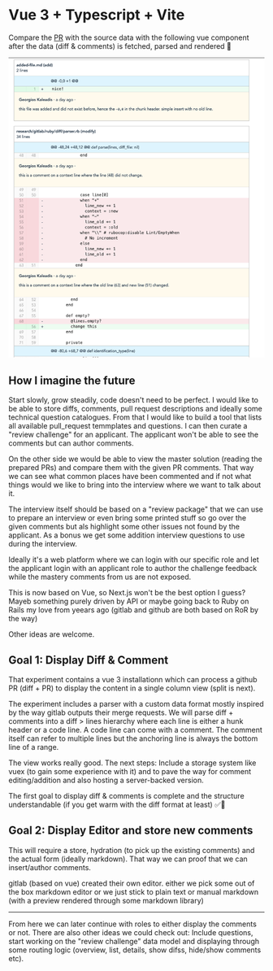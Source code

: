 # Vue 3 + Typescript + Vite
Compare the [PR](https://github.com/satellytes/diffy/pull/1/files) with the source data with the following vue component after the data (diff & comments) is fetched, parsed and rendered 🙌

![](preview.png)

## How I imagine the future
Start slowly, grow steadily, code doesn't need to be perfect.
I would like to be able to store diffs, comments, pull request descriptions and ideally some technical question catalogues.
From that I would like to build a tool that lists all available pull_request temmplates and questions. I can then curate a 
"review challenge" for an applicant. The applicant won't be able to see the comments but can author comments.

On the other side we would be able to view the master solution (reading the prepared PRs) and compare them with the given PR comments.
That way we can see what common places have been commented and if not what things would we like to bring into the interview where we want to talk about it.

The interview itself should be based on a "review package" that we can use to prepare an interview or even bring some printed stuff so go over
the given comments but als highlight some other issues not found by the applicant. As a bonus we get some addition interview questions
to use during the interview.

Ideally it's a web platform where we can login with our specific role and let the applicant login with an applicant role to author the challenge feedback
while the mastery comments from us are not exposed.

This is now based on Vue, so Next.js won't be the best option I guess? Mayeb something purely driven by API
or maybe going back to Ruby on Rails my love from yeears ago (gitlab and github are both based on RoR by the way)

Other ideas are welcome.

## Goal 1: Display Diff & Comment
That experiment contains a vue 3 installationn which can process a github PR (diff + PR)
to display the content in a single column view (split is next).

The experiment includes a parser with a custom data format mostly inspired by the way gitlab outputs their merge requests. We will parse diff + comments into a diff > lines hierarchy where each line is either a hunk header or a code line. A code line can come with a comment. The comment itself can refer to multiple lines but the anchoring line is always the bottom line of a range.

The view works really good. The next steps:
Include a storage system like vuex (to gain some experience with it) and to pave the way for comment editing/addition and also hosting a server-backed version.

The first goal to display diff & comments is complete and the structure understandable (if you get warm with the diff format at least) ✅🙌

## Goal 2: Display Editor and store new comments
This will require a store, hydration (to pick up the existing comments) and the actual form (ideally markdown). 
That way we can proof that we can insert/author comments. 

gitlab (based on vue) created their own editor. either we pick some out of the box markdown editor
or we just stick to plain text or manual markdown (with a preview rendered through some markdown library)

---
From here we can later continue with roles to either display the comments or not.
There are also other ideas we could check out: Include questions, start working on the "review challenge" data model and displaying through some routing logic (overview, list, details, show difss, hide/show comments etc). 
